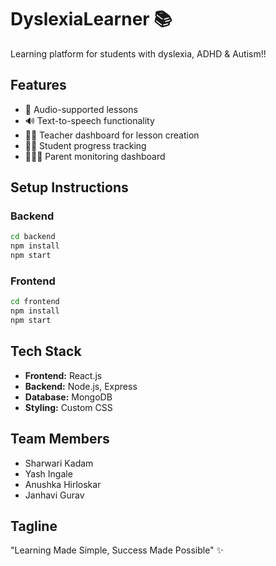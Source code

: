 # DyslexiaLearner 📚

Learning platform for students with dyslexia, ADHD & Autism!!

## Features
- 🎵 Audio-supported lessons
- 🔊 Text-to-speech functionality
- 👨‍🏫 Teacher dashboard for lesson creation
- 👨‍🎓 Student progress tracking
- 👨‍👩‍👧 Parent monitoring dashboard

## Setup Instructions

### Backend
```bash
cd backend
npm install
npm start
```

### Frontend
```bash
cd frontend
npm install
npm start
```

## Tech Stack
- **Frontend:** React.js
- **Backend:** Node.js, Express
- **Database:** MongoDB
- **Styling:** Custom CSS

## Team Members
- Sharwari Kadam
- Yash Ingale
- Anushka Hirloskar
- Janhavi Gurav

## Tagline
"Learning Made Simple, Success Made Possible" ✨
